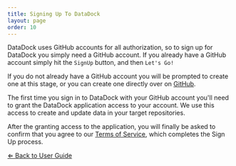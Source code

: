 ```yaml
---
title: Signing Up To DataDock
layout: page
order: 10
---
```


DataDock uses GitHub accounts for all authorization, so to sign up for DataDock you simply need a GitHub account. If you already have a GitHub account simply hit the `SignUp` button, and then `Let's Go!`

If you do not already have a GitHub account you will be prompted to create one at this stage, or you can create one directly over on [GitHub](https://github.com/join/).

The first time you sign in to DataDock with your GitHub account you'll need to grant the DataDock application access to your account. We use this access to create and update data in your target repositories. 

After the granting access to the application, you will finally be asked to confirm that you agree to our 
[Terms of Service](http://manage.datadock.io/terms), which completes the Sign Up process.

[&lArr; Back to User Guide](/user-guide/)